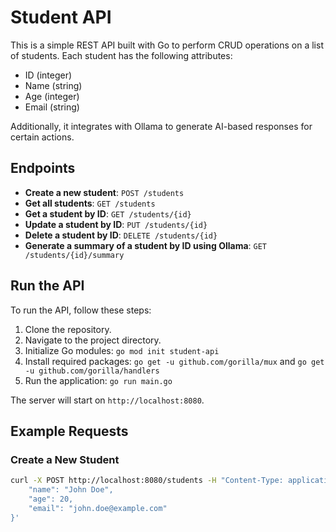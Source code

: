 # Student API

This is a simple REST API built with Go to perform CRUD operations on a list of students. Each student has the following attributes:
- ID (integer)
- Name (string)
- Age (integer)
- Email (string)

Additionally, it integrates with Ollama to generate AI-based responses for certain actions.

## Endpoints

- **Create a new student**: `POST /students`
- **Get all students**: `GET /students`
- **Get a student by ID**: `GET /students/{id}`
- **Update a student by ID**: `PUT /students/{id}`
- **Delete a student by ID**: `DELETE /students/{id}`
- **Generate a summary of a student by ID using Ollama**: `GET /students/{id}/summary`

## Run the API

To run the API, follow these steps:

1. Clone the repository.
2. Navigate to the project directory.
3. Initialize Go modules: `go mod init student-api`
4. Install required packages: `go get -u github.com/gorilla/mux` and `go get -u github.com/gorilla/handlers`
5. Run the application: `go run main.go`

The server will start on `http://localhost:8080`.

## Example Requests

### Create a New Student

```sh
curl -X POST http://localhost:8080/students -H "Content-Type: application/json" -d '{
    "name": "John Doe",
    "age": 20,
    "email": "john.doe@example.com"
}'
